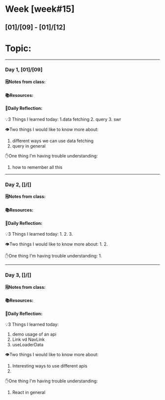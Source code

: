 # Week [week#15]
## [01]/[09] - [01]/[12]

# Topic:

___

### Day 1, [01]/[09]

#### 🗒️Notes from class:

#### 📚Resources:


#### 💭Daily Reflection:

💡3 Things I learned today:
1.data fetching
2. query
3. swr

👁️Two things I would like to know more about:
1. different ways we can use data fetching
2. query in general

✋One thing I'm having trouble understanding:
1. how to remember all this


___

### Day 2, []/[] 

#### 🗒️Notes from class:

#### 📚Resources:


#### 💭Daily Reflection:

💡3 Things I learned today:
1.
2. 
3. 

👁️Two things I would like to know more about:
1. 
2. 

✋One thing I'm having trouble understanding:
1. 

___

### Day 3, []/[]
#### 🗒️Notes from class:

#### 📚Resources:


#### 💭Daily Reflection:

💡3 Things I learned today:
1. demo usage of an api
2. Link vd NavLink
3. useLoaderData

👁️Two things I would like to know more about:
1. Interesting ways to use different apis
2. 

✋One thing I'm having trouble understanding:
1.  React in general
 

